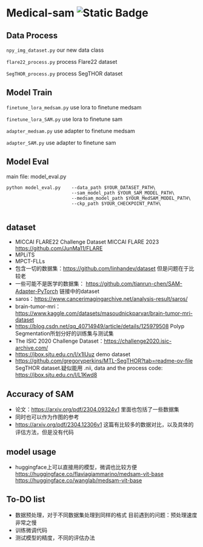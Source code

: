# Medical-sam ![Static Badge](https://img.shields.io/badge/Python-blue)

## Data Process
`npy_img_dataset.py` our new data class

`flare22_process.py` process Flare22 dataset

`SegTHOR_process.py` process SegTHOR dataset

## Model Train
`finetune_lora_medsam.py` use lora to finetune medsam

`finetune_lora_SAM.py` use lora to finetune sam

`adapter_medsam.py` use adapter to finetune medsam

`adapter_SAM.py` use adapter to finetune sam

## Model Eval
main file: model_eval.py
```
python model_eval.py    --data_path $YOUR_DATASET_PATH\
                        --sam_model_path $YOUR_SAM_MODEL_PATH\
                        --medsam_model_path $YOUR_MedSAM_MODEL_PATH\
                        --ckp_path $YOUR_CHECKPOINT_PATH\
                   
```

## dataset
* MICCAI FLARE22 Challenge Dataset        MICCAI FLARE 2023        https://github.com/JunMa11/FLARE
* MPLiTS
* MPCT-FLLs
* 包含一切的数据集：https://github.com/linhandev/dataset 但是问题在于比较老
* 一些可能不是医学的数据集： https://github.com/tianrun-chen/SAM-Adapter-PyTorch 链接中的dataset
* saros：https://www.cancerimagingarchive.net/analysis-result/saros/
* brain-tumor-mri： https://www.kaggle.com/datasets/masoudnickparvar/brain-tumor-mri-dataset
* https://blog.csdn.net/qq_40714949/article/details/125979508 Polyp Segmentation所划分好的训练集与测试集
* The ISIC 2020 Challenge Dataset：https://challenge2020.isic-archive.com/
* https://jbox.sjtu.edu.cn/l/x1lUuz  demo dataset
* https://github.com/gregoryperkins/MTL-SegTHOR?tab=readme-ov-file SegTHOR dataset.疑似能用 .nii, data and the process code: https://jbox.sjtu.edu.cn/l/L1Kwd8


## Accuracy of SAM
* 论文：https://arxiv.org/pdf/2304.09324v1 里面也包括了一些数据集
* 同时也可以作为作图的参考
* https://arxiv.org/pdf/2304.12306v1 这篇有比较多的数据对比，以及具体的评估方法，但是没有代码

## model usage
* huggingface上可以直接用的模型，微调也比较方便 https://huggingface.co/flaviagiammarino/medsam-vit-base   https://huggingface.co/wanglab/medsam-vit-base

## To-DO list
* 数据预处理，对于不同数据集处理到同样的格式  目前遇到的问题：预处理速度非常之慢
* 训练微调代码
* 测试模型的精度，不同的评估办法

